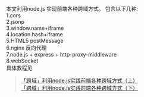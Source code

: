 本文利用node.js 实现前端各种跨域方式。
包含以下几种:<br/>
1.cors </br>
2.jsonp </br>
3.window.name+iframe </br> 
4.location.hash+iframe </br>
5.HTML5 postMessage </br>
6.nginx 反向代理 </br>
7.node.js + express + http-proxy-middleware<br/>
8.webSocket<br/>
具体教程见<br/>
>[「跨域」利用node.js实践前端各种跨域方式（上）](https://segmentfault.com/a/1190000015276992)<br/>
>[「跨域」利用node.js实践前端各种跨域方式（下）](https://segmentfault.com/a/1190000015276949)